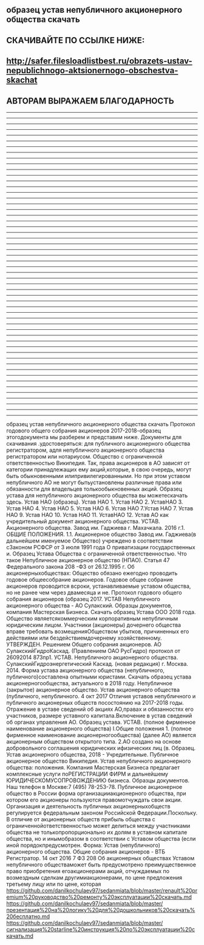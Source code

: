 образец устав непубличного акционерного общества скачать
--------------------------------------------------
СКАЧИВАЙТЕ ПО ССЫЛКЕ НИЖЕ:
--------------------------------------------------
http://safer.filesloadlistbest.ru/obrazets-ustav-nepublichnogo-aktsionernogo-obschestva-skachat
--------------------------------------------------
АВТОРАМ ВЫРАЖАЕМ БЛАГОДАРНОСТЬ
--------------------------------------------------
--------------------------------------------------
--------------------------------------------------
--------------------------------------------------
--------------------------------------------------
--------------------------------------------------
--------------------------------------------------
--------------------------------------------------
--------------------------------------------------
--------------------------------------------------
--------------------------------------------------
--------------------------------------------------
--------------------------------------------------
--------------------------------------------------
--------------------------------------------------
--------------------------------------------------
--------------------------------------------------
--------------------------------------------------
--------------------------------------------------
--------------------------------------------------
--------------------------------------------------
--------------------------------------------------
--------------------------------------------------
--------------------------------------------------
--------------------------------------------------
--------------------------------------------------
--------------------------------------------------
--------------------------------------------------
--------------------------------------------------
--------------------------------------------------
--------------------------------------------------
--------------------------------------------------
--------------------------------------------------
--------------------------------------------------
--------------------------------------------------
--------------------------------------------------
--------------------------------------------------
--------------------------------------------------
--------------------------------------------------
--------------------------------------------------
--------------------------------------------------
--------------------------------------------------
--------------------------------------------------
--------------------------------------------------
--------------------------------------------------
--------------------------------------------------
--------------------------------------------------
--------------------------------------------------
--------------------------------------------------
--------------------------------------------------
--------------------------------------------------
--------------------------------------------------
--------------------------------------------------
--------------------------------------------------
--------------------------------------------------
образец устав непубличного акционерного общества скачать Протокол годового общего собрания акционеров 2017-2018-образец этогодокумента мы разберем и представим ниже.  Документы для скачивания .удостоверяться: для публичного акционерного общества регистратором, адля непубличного акционерного общества регистратором или нотариусом. Общество с ограниченной ответственностью  Википедия. Так, права акционеров в АО зависят от категории принадлежащих ему акций,которые, в свою очередь, могут быть обыкновенными илипривилегированными. Но при этом уставом непубличного АО не могут бытьустановлены различные права или обязанности для владельцев толькообыкновенных акций. Образец устава для непубличного акционерного общества вы можетескачать здесь. Устав НАО (образец). Устав НАО  1. Устав НАО  2. УставНАО  3. Устав НАО  4. Устав НАО  5. Устав НАО  6. Устав НАО  7.Устав НАО  7. Устав НАО  9. Устав НАО  10. Устав НАО  11. УставНАО  12. Устав АО как учредительный документ акционерного общества. УСТАВ. Акционерного общества. Завод им. Гаджиева г. Махачкала. 2016 г.1. ОБЩИЕ ПОЛОЖЕНИЯ. 1.1. Акционерное общество Завод им. Гаджиева(в дальнейшем именуемое Общество) учреждено в соответствии сЗаконом РСФСР от 3 июля 1991 года О приватизации государственных и. Образец Устава Общества с ограниченной ответственностью. Что такое Непубличное акционерное общество (НПАО). Статья 47 Федерального закона 208 -ФЗ от 26.12.1995 г. Об акционерныхобществах: Общество обязано ежегодно проводить годовое общеесобрание акционеров. Годовое общее собрание акционеров проводится всроки, устанавливаемые уставом общества, но не ранее чем через двамесяца и не. Протокол годового общего собрания акционеров (образец 2017. УСТАВ Непубличного акционерного общества - АО Сулакский. Образцы документов, компания Мастерская Бизнеса. Скачать образец Устава ООО 2018 года.  Общество являетсякоммерческим корпоративным непубличным юридическим лицом. Участники (акционеры) дочернего общества вправе требовать возмещенияОбществом убытков, причиненных его действиями или бездействиемдочернему хозяйственному. УТВЕРЖДЕН. Решением Общего собрания акционеров. АО СулакскийГидроКаскад. (Правлением ОАО РусГидро) протокол от 26092014 873пр1. УСТАВ. Непубличного акционерного общества. СулакскийГидроэнергетический Каскад. (новая редакция) г. Москва. 2014. Форма устава акционерного общества (непубличного, публичного)составлена опытными юристами. Скачать образец устава акционерногообщества, актуального в 2018 году.
Непубличное (закрытое) акционерное общество. Устав акционерного общества (публичного, непубличного. 4 окт 2017  Отличия уставов непубличного и публичного акционерных обществ посостоянию на 2017-2018 годы. Отражение в уставе сведений об акциях АО,правах и обязанностях его участников, размере уставного капитала.Включение в устав сведений об органах управления АО. Образец устава. УСТАВ. (полное фирменное наименование акционерного общества) I.Общие положения 1. (полное фирменное наименование акционерногообщества) (далее АО) является акционерным обществом открытого типа. 2.АО создано на основе добровольного соглашения юридических ифизических лиц (в. Образец. Устав акционерного общества, 2018 - Учредительные. Публичное акционерное общество  Википедия. Устав непубличного акционерного общества: положения. Компания Мастерская Бизнеса предлагает комплексные услуги поРЕГИСТРАЦИИ ФИРМ и дальнейшему ЮРИДИЧЕСКОМУСОПРОВОЖДЕНИЮ бизнеса. Образцы документов. Наш телефон в Москве:7 (495) 78-253-78. Публичное акционерное общество в России  форма организацииакционерного общества, при котором его акционеры пользуются правомотчуждать свои акции. Организация и деятельность публичных акционерныхобществ регулируется федеральным законом Российской Федерации.Поскольку. В отличие от акционерных обществ прибыль общества с ограниченнойответственностью может делиться между участниками общества не толькопропорционально их долям в уставном капитале общества, но и инымобразом в соответствии с Уставом общества (если иной порядокпредусмотрен. Форма: Устав (непубличного) акционерного общества. Общие собрания акционеров - ВТБ Регистратор. 14 окт 2016  7 ФЗ 208 Об акционерных обществах Уставом непубличного обществаможет быть предусмотрено преимущественное право приобретения егоакционерами акций, отчуждаемых по возмездным сделкам другимиакционерами, по цене предложения третьему лицу или по цене, которая
https://github.com/danilkochulaev97/sedanmiata/blob/master/renault%20premium%20руководство%20ремонту%20эксплуатации%20скачать.md
https://github.com/danilkochulaev97/sedanmiata/blob/master/презентация%20на%20логику%20для%20дошкольников%20скачать%20бесплатно.md
https://github.com/danilkochulaev97/sedanmiata/blob/master/сигнализация%20starline%20инструкция%20по%20эксплуатации%20скачать.md